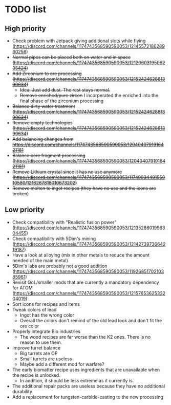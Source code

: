 # TODO list
## High priority
- Check problem with Jetpack giving additional slots while flying (https://discord.com/channels/1174743568590590053/1214557218628960256)
- ~~Normal pipes can be placed both on water and in space (https://discord.com/channels/1174743568590590053/1212060319506235424)~~
- ~~Add Zirconium to ore processing (https://discord.com/channels/1174743568590590053/1215242462881390634)~~
  - ~~Idea: Just add dust. The rest stays normal.~~
  - ~~Remove enriched/pure zircon~~ I incorperated the enriched into the final phase of the zirconium processing
- ~~Balance dirty water treatment (https://discord.com/channels/1174743568590590053/1215242462881390634)~~
- ~~Remove empty technologies (https://discord.com/channels/1174743568590590053/1215242462881390634)~~
- ~~Add balancing changes from https://discord.com/channels/1174743568590590053/1204040791916421181~~
- ~~Balance core fragment processing (https://discord.com/channels/1174743568590590053/1204040791916421181)~~
- ~~Remove Lithium crystal since it has no use anymore (https://discord.com/channels/1174743568590590053/1174903449155010580/1216267818010673202)~~
- ~~Remove molten to ingot recipes (they have no use and the icons are broken)~~

## Low priority
- Check compatibility with "Realistic fusion power" (https://discord.com/channels/1174743568590590053/1213528601996304455)
- Check compatibility with 5Dim's mining (https://discord.com/channels/1174743568590590053/1214273973664219187)
- Have a look at alloying (mix in other metals to reduce the amount needed of the main metal)
- 5Dim's labs are probably not a good addition (https://discord.com/channels/1174743568590590053/1192685170210385961)
- Revisit QoL/smaller mods that are currently a mandatory dependency for ATOM (https://discord.com/channels/1174743568590590053/1215765362533204019)
- Sort icons for recipes and items
- Tweak colors of lead
  - Ingot has the wrong color
  - Overall the colors don't remind of the old lead look and don't fit the ore color
- Properly integrate Bio industries
  - The wood recipes are far worse than the K2 ones. There is no reason to use them.
- Improve turret balance
  - Big turrets are OP
  - Small turrets are useless
  - Maybe add a different mod for warfare?
- The early biomatter recipe uses ingredients that are unavailable when the recipe is unlocked.
  - In addition, it should be less extreme as it currently is.
- The additional repair packs are useless because they have no additional durability
- Add a replacement for tungsten-carbide-casting to the new processing